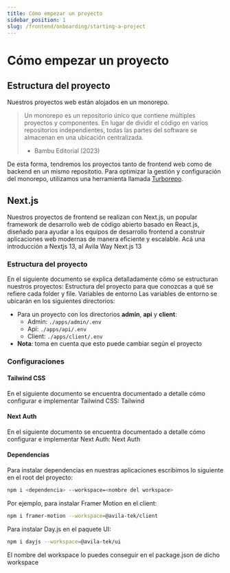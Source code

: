 ```yaml
---
title: Cómo empezar un proyecto
sidebar_position: 1
slug: /frontend/onboarding/starting-a-project
---
```


# Cómo empezar un proyecto

## Estructura del proyecto

Nuestros proyectos web están alojados en un monorepo.

> Un monorepo es un repositorio único que contiene múltiples proyectos y componentes. En lugar de dividir el código en varios repositorios independientes, todas las partes del software se almacenan en una ubicación centralizada.
>
> - Bambu Editorial (2023)

De esta forma, tendremos los proyectos tanto de frontend web como de backend en un mismo repositotio.
Para optimizar la gestión y configuración del monorepo, utilizamos una herramienta llamada [Turborepo](https://turbo.build/docs).

## Next.js

Nuestros proyectos de frontend se realizan con Next.js, un popular framework de desarrollo web de código abierto basado en React.js, diseñado para ayudar a los equipos de desarrollo frontend a construir aplicaciones web modernas de manera eficiente y escalable. Acá una introducción a Nextjs 13, al Avila Way Next.js 13

### Estructura del proyecto

En el siguiente documento se explica detalladamente cómo se estructuran nuestros proyectos: Estructura del proyecto para que conozcas a qué se refiere cada folder y file.
Variables de entorno
Las variables de entorno se ubicarán en los siguientes directorios:

- Para un proyecto con los directorios **admin**, **api** y **client**:
  - Admin: `./apps/admin/.env`
  - Api: `./apps/api/.env`
  - Client: `./apps/client/.env`
- **Nota**: toma en cuenta que esto puede cambiar según el proyecto

### Configuraciones

#### Tailwind CSS

En el siguiente documento se encuentra documentado a detalle cómo configurar e implementar Tailwind CSS: Tailwind

#### Next Auth

En el siguiente documento se encuentra documentado a detalle cómo configurar e implementar Next Auth: Next Auth

#### Dependencias

Para instalar dependencias en nuestras aplicaciones escribimos lo siguiente en el root del proyecto:

```sh
npm i <dependencia> --workspace=<nombre del workspace>
```

Por ejemplo, para instalar Framer Motion en el client:

```sh
npm i framer-motion --workspace=@avila-tek/client
```

Para instalar Day.js en el paquete UI:

```sh
npm i dayjs --workspace=@avila-tek/ui
```

El nombre del workspace lo puedes conseguir en el package.json de dicho workspace
